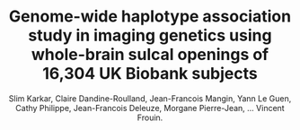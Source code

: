---
author: Slim Karkar, Claire Dandine-Roulland, Jean-Francois Mangin, Yann Le Guen, Cathy Philippe, Jean-Francois Deleuze, Morgane Pierre-Jean, ... Vincent Frouin.
title: Genome-wide haplotype association study in imaging genetics using whole-brain sulcal openings of 16,304 UK Biobank subjects
journal: European Journal Of Human Genetics
year: 2021
type: article
doi: 10.1038/s41431-021-00827-8
volume: 29
number: 9
pages: 1424-1437
---